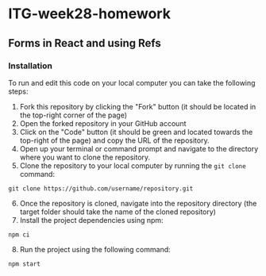 # ITG-week28-homework

## Forms in React and using Refs

### Installation

To run and edit this code on your local computer you can take the following steps:

1. Fork this repository by clicking the "Fork" button (it should be located in the top-right corner of the page)
2. Open the forked repository in your GitHub account
3. Click on the "Code" button (it should be green and located towards the top-right of the page) and copy the URL of the repository.
4. Open up your terminal or command prompt and navigate to the directory where you want to clone the repository.
5. Clone the repository to your local computer by running the `git clone` command:

```
git clone https://github.com/username/repository.git
```

6. Once the repository is cloned, navigate into the repository directory (the target folder should take the name of the cloned repository)
7. Install the project dependencies using npm:

```
npm ci
```

8. Run the project using the following command:

```
npm start
```
